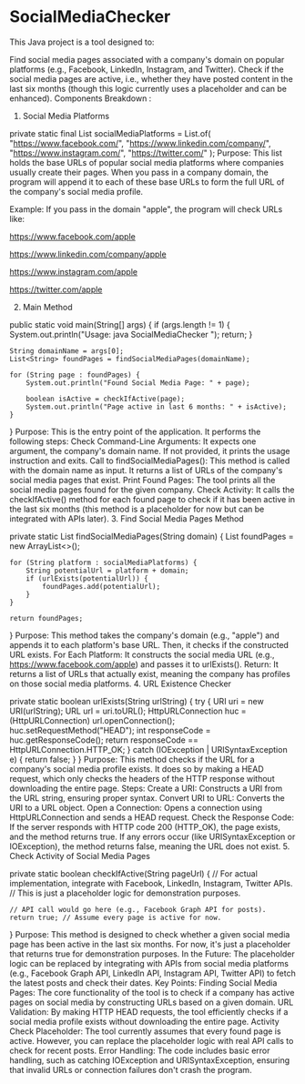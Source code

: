 # SocialMediaChecker
This Java project is a tool designed to:

Find social media pages associated with a company's domain on popular platforms (e.g., Facebook, LinkedIn, Instagram, and Twitter).
Check if the social media pages are active, i.e., whether they have posted content in the last six months (though this logic currently uses a placeholder and can be enhanced).
Components Breakdown :


1. Social Media Platforms

private static final List<String> socialMediaPlatforms = List.of(
    "https://www.facebook.com/",
    "https://www.linkedin.com/company/",
    "https://www.instagram.com/",
    "https://twitter.com/"
);
Purpose: This list holds the base URLs of popular social media platforms where companies usually create their pages. When you pass in a company domain, the program will append it to each of these base URLs to form the full URL of the company's social media profile.

Example: If you pass in the domain "apple", the program will check URLs like:

https://www.facebook.com/apple

https://www.linkedin.com/company/apple

https://www.instagram.com/apple

https://twitter.com/apple

2. Main Method

public static void main(String[] args) {
    if (args.length != 1) {
        System.out.println("Usage: java SocialMediaChecker <companyDomain>");
        return;
    }

    String domainName = args[0];
    List<String> foundPages = findSocialMediaPages(domainName);

    for (String page : foundPages) {
        System.out.println("Found Social Media Page: " + page);

        boolean isActive = checkIfActive(page);
        System.out.println("Page active in last 6 months: " + isActive);
    }
}
Purpose: This is the entry point of the application. It performs the following steps:
Check Command-Line Arguments: It expects one argument, the company's domain name. If not provided, it prints the usage instruction and exits.
Call to findSocialMediaPages(): This method is called with the domain name as input. It returns a list of URLs of the company's social media pages that exist.
Print Found Pages: The tool prints all the social media pages found for the given company.
Check Activity: It calls the checkIfActive() method for each found page to check if it has been active in the last six months (this method is a placeholder for now but can be integrated with APIs later).
3. Find Social Media Pages Method

private static List<String> findSocialMediaPages(String domain) {
    List<String> foundPages = new ArrayList<>();

    for (String platform : socialMediaPlatforms) {
        String potentialUrl = platform + domain;
        if (urlExists(potentialUrl)) {
            foundPages.add(potentialUrl);
        }
    }

    return foundPages;
}
Purpose: This method takes the company's domain (e.g., "apple") and appends it to each platform's base URL. Then, it checks if the constructed URL exists.
For Each Platform: It constructs the social media URL (e.g., https://www.facebook.com/apple) and passes it to urlExists().
Return: It returns a list of URLs that actually exist, meaning the company has profiles on those social media platforms.
4. URL Existence Checker

private static boolean urlExists(String urlString) {
    try {
        URI uri = new URI(urlString);
        URL url = uri.toURL();
        HttpURLConnection huc = (HttpURLConnection) url.openConnection();
        huc.setRequestMethod("HEAD");
        int responseCode = huc.getResponseCode();
        return responseCode == HttpURLConnection.HTTP_OK;
    } catch (IOException | URISyntaxException e) {
        return false;
    }
}
Purpose: This method checks if the URL for a company's social media profile exists. It does so by making a HEAD request, which only checks the headers of the HTTP response without downloading the entire page.
Steps:
Create a URI: Constructs a URI from the URL string, ensuring proper syntax.
Convert URI to URL: Converts the URI to a URL object.
Open a Connection: Opens a connection using HttpURLConnection and sends a HEAD request.
Check the Response Code: If the server responds with HTTP code 200 (HTTP_OK), the page exists, and the method returns true. If any errors occur (like URISyntaxException or IOException), the method returns false, meaning the URL does not exist.
5. Check Activity of Social Media Pages

private static boolean checkIfActive(String pageUrl) {
    // For actual implementation, integrate with Facebook, LinkedIn, Instagram, Twitter APIs.
    // This is just a placeholder logic for demonstration purposes.
    
    // API call would go here (e.g., Facebook Graph API for posts).
    return true; // Assume every page is active for now.
}
Purpose: This method is designed to check whether a given social media page has been active in the last six months. For now, it's just a placeholder that returns true for demonstration purposes.
In the Future: The placeholder logic can be replaced by integrating with APIs from social media platforms (e.g., Facebook Graph API, LinkedIn API, Instagram API, Twitter API) to fetch the latest posts and check their dates.
Key Points:
Finding Social Media Pages: The core functionality of the tool is to check if a company has active pages on social media by constructing URLs based on a given domain.
URL Validation: By making HTTP HEAD requests, the tool efficiently checks if a social media profile exists without downloading the entire page.
Activity Check Placeholder: The tool currently assumes that every found page is active. However, you can replace the placeholder logic with real API calls to check for recent posts.
Error Handling: The code includes basic error handling, such as catching IOException and URISyntaxException, ensuring that invalid URLs or connection failures don't crash the program.
